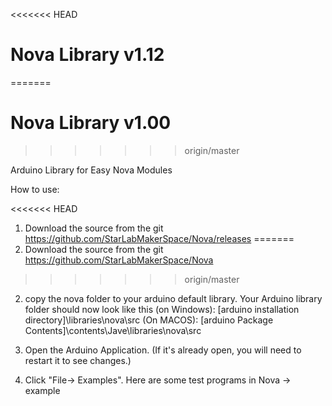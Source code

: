 <<<<<<< HEAD
# Nova Library v1.12
=======
# Nova Library v1.00
>>>>>>> origin/master

Arduino Library for Easy Nova Modules

How to use:

<<<<<<< HEAD
1. Download the source from the git https://github.com/StarLabMakerSpace/Nova/releases
=======
1. Download the source from the git https://github.com/StarLabMakerSpace/Nova
>>>>>>> origin/master

2. copy the nova folder to your arduino default library. Your Arduino library folder should now look like this 
   (on Windows): [arduino installation directory]\libraries\nova\src
   (On MACOS): [arduino Package Contents]\contents\Jave\libraries\nova\src

3. Open the Arduino Application. (If it's already open, you will need to restart it to see changes.)

4. Click "File-> Examples". Here are some test programs in Nova -> example


